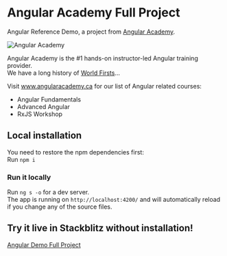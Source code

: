 # Angular Academy Full Project

Angular Reference Demo, a project from <a href="https://angular.ac" target="_blank">Angular Academy</a>.

![Angular Academy](https://www.angularacademy.ca/images/classroom.jpg "Angular Academy")

Angular Academy is the #1 hands-on instructor-led Angular training provider.  
We have a long history of <a href="https://www.angularacademy.ca/world-firsts" target="_blank">World Firsts</a>...

Visit www.angularacademy.ca for our list of Angular related courses:
* Angular Fundamentals
* Advanced Angular
* RxJS Workshop


## Local installation

You need to restore the npm dependencies first:  
Run `npm i`

### Run it locally

Run `ng s -o` for a dev server.  
The app is running on `http://localhost:4200/` and will automatically reload if you change any of the source files.


## Try it live in Stackblitz without installation!

<a href="https://stackblitz.com/github/ldex/angular-full-project" target="_blank">Angular Demo Full Project</a> 

